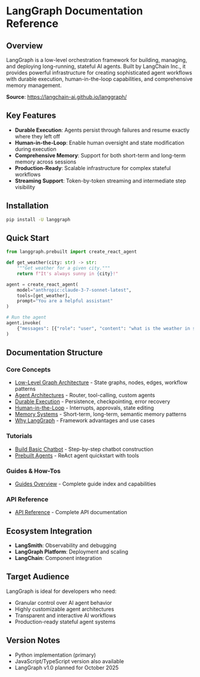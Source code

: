 # LangGraph Documentation Reference

## Overview

LangGraph is a low-level orchestration framework for building, managing, and deploying long-running, stateful AI agents. Built by LangChain Inc., it provides powerful infrastructure for creating sophisticated agent workflows with durable execution, human-in-the-loop capabilities, and comprehensive memory management.

**Source**: https://langchain-ai.github.io/langgraph/

## Key Features

- **Durable Execution**: Agents persist through failures and resume exactly where they left off
- **Human-in-the-Loop**: Enable human oversight and state modification during execution
- **Comprehensive Memory**: Support for both short-term and long-term memory across sessions
- **Production-Ready**: Scalable infrastructure for complex stateful workflows
- **Streaming Support**: Token-by-token streaming and intermediate step visibility

## Installation

```bash
pip install -U langgraph
```

## Quick Start

```python
from langgraph.prebuilt import create_react_agent

def get_weather(city: str) -> str:
    """Get weather for a given city."""
    return f"It's always sunny in {city}!"

agent = create_react_agent(
    model="anthropic:claude-3-7-sonnet-latest",
    tools=[get_weather],
    prompt="You are a helpful assistant"
)

# Run the agent
agent.invoke(
    {"messages": [{"role": "user", "content": "what is the weather in sf"}]}
)
```

## Documentation Structure

### Core Concepts
- [Low-Level Graph Architecture](./concepts/low-level.md) - State graphs, nodes, edges, workflow patterns
- [Agent Architectures](./concepts/agentic-concepts.md) - Router, tool-calling, custom agents
- [Durable Execution](./concepts/durable-execution.md) - Persistence, checkpointing, error recovery
- [Human-in-the-Loop](./concepts/human-in-the-loop.md) - Interrupts, approvals, state editing
- [Memory Systems](./concepts/memory.md) - Short-term, long-term, semantic memory patterns
- [Why LangGraph](./concepts/why-langgraph.md) - Framework advantages and use cases

### Tutorials
- [Build Basic Chatbot](./tutorials/basic-chatbot.md) - Step-by-step chatbot construction
- [Prebuilt Agents](./tutorials/prebuilt-agents.md) - ReAct agent quickstart with tools

### Guides & How-Tos
- [Guides Overview](./guides/overview.md) - Complete guide index and capabilities

### API Reference
- [API Reference](./api-reference/index.md) - Complete API documentation

## Ecosystem Integration

- **LangSmith**: Observability and debugging
- **LangGraph Platform**: Deployment and scaling
- **LangChain**: Component integration

## Target Audience

LangGraph is ideal for developers who need:
- Granular control over AI agent behavior
- Highly customizable agent architectures
- Transparent and interactive AI workflows
- Production-ready stateful agent systems

## Version Notes

- Python implementation (primary)
- JavaScript/TypeScript version also available
- LangGraph v1.0 planned for October 2025
